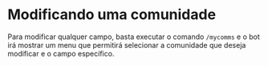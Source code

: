 # Modificando uma comunidade

Para modificar qualquer campo, basta executar o comando `/mycomms` e o bot irá mostrar um menu que permitirá selecionar a comunidade que deseja modificar e o campo específico.